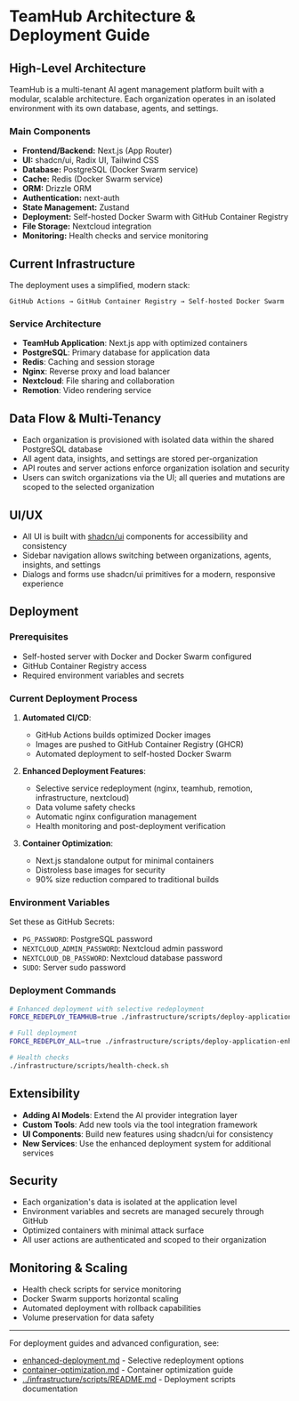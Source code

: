 # TeamHub Architecture & Deployment Guide

## High-Level Architecture

TeamHub is a multi-tenant AI agent management platform built with a modular, scalable architecture. Each organization operates in an isolated environment with its own database, agents, and settings.

### Main Components

- **Frontend/Backend:** Next.js (App Router)
- **UI:** shadcn/ui, Radix UI, Tailwind CSS
- **Database:** PostgreSQL (Docker Swarm service)
- **Cache:** Redis (Docker Swarm service)
- **ORM:** Drizzle ORM
- **Authentication:** next-auth
- **State Management:** Zustand
- **Deployment:** Self-hosted Docker Swarm with GitHub Container Registry
- **File Storage:** Nextcloud integration
- **Monitoring:** Health checks and service monitoring

## Current Infrastructure

The deployment uses a simplified, modern stack:

```
GitHub Actions → GitHub Container Registry → Self-hosted Docker Swarm
```

### Service Architecture

- **TeamHub Application**: Next.js app with optimized containers
- **PostgreSQL**: Primary database for application data
- **Redis**: Caching and session storage
- **Nginx**: Reverse proxy and load balancer
- **Nextcloud**: File sharing and collaboration
- **Remotion**: Video rendering service

## Data Flow & Multi-Tenancy

- Each organization is provisioned with isolated data within the shared PostgreSQL database
- All agent data, insights, and settings are stored per-organization
- API routes and server actions enforce organization isolation and security
- Users can switch organizations via the UI; all queries and mutations are scoped to the selected organization

## UI/UX

- All UI is built with [shadcn/ui](https://ui.shadcn.com/) components for accessibility and consistency
- Sidebar navigation allows switching between organizations, agents, insights, and settings
- Dialogs and forms use shadcn/ui primitives for a modern, responsive experience

## Deployment

### Prerequisites

- Self-hosted server with Docker and Docker Swarm configured
- GitHub Container Registry access
- Required environment variables and secrets

### Current Deployment Process

1. **Automated CI/CD**:

   - GitHub Actions builds optimized Docker images
   - Images are pushed to GitHub Container Registry (GHCR)
   - Automated deployment to self-hosted Docker Swarm

2. **Enhanced Deployment Features**:

   - Selective service redeployment (nginx, teamhub, remotion, infrastructure, nextcloud)
   - Data volume safety checks
   - Automatic nginx configuration management
   - Health monitoring and post-deployment verification

3. **Container Optimization**:
   - Next.js standalone output for minimal containers
   - Distroless base images for security
   - 90% size reduction compared to traditional builds

### Environment Variables

Set these as GitHub Secrets:

- `PG_PASSWORD`: PostgreSQL password
- `NEXTCLOUD_ADMIN_PASSWORD`: Nextcloud admin password
- `NEXTCLOUD_DB_PASSWORD`: Nextcloud database password
- `SUDO`: Server sudo password

### Deployment Commands

```bash
# Enhanced deployment with selective redeployment
FORCE_REDEPLOY_TEAMHUB=true ./infrastructure/scripts/deploy-application-enhanced.sh v1.0.0

# Full deployment
FORCE_REDEPLOY_ALL=true ./infrastructure/scripts/deploy-application-enhanced.sh v1.0.0

# Health checks
./infrastructure/scripts/health-check.sh
```

## Extensibility

- **Adding AI Models**: Extend the AI provider integration layer
- **Custom Tools**: Add new tools via the tool integration framework
- **UI Components**: Build new features using shadcn/ui for consistency
- **New Services**: Use the enhanced deployment system for additional services

## Security

- Each organization's data is isolated at the application level
- Environment variables and secrets are managed securely through GitHub
- Optimized containers with minimal attack surface
- All user actions are authenticated and scoped to their organization

## Monitoring & Scaling

- Health check scripts for service monitoring
- Docker Swarm supports horizontal scaling
- Automated deployment with rollback capabilities
- Volume preservation for data safety

---

For deployment guides and advanced configuration, see:

- [enhanced-deployment.md](./enhanced-deployment.md) - Selective redeployment options
- [container-optimization.md](./container-optimization.md) - Container optimization guide
- [../infrastructure/scripts/README.md](../infrastructure/scripts/README.md) - Deployment scripts documentation
